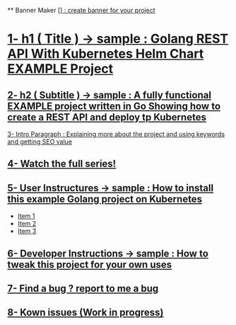 ** Banner Maker [<a href="https://banner.godori.dev/">] : create banner for your project


# 1- h1 ( Title ) -> sample : Golang REST API With Kubernetes Helm Chart EXAMPLE Project

## 2- h2 ( Subtitle ) -> sample : A fully functional EXAMPLE project written in Go Showing how to create a REST API and deploy tp Kubernetes

3- Intro Paragraph : Explaining more about the project and using keywords and getting SEO value

## 4- Watch the full series!
<a href="https://www.youtube.com">

## 5- User Instructures -> sample : How to install this example Golang project on Kubernetes

- Item 1
- Item 2
- Item 3

## 6- Developer Instructions -> sample : How to tweak this project for your own uses 

## 7- Find a bug ? report to me a bug

## 8- Kown issues (Work in progress)
